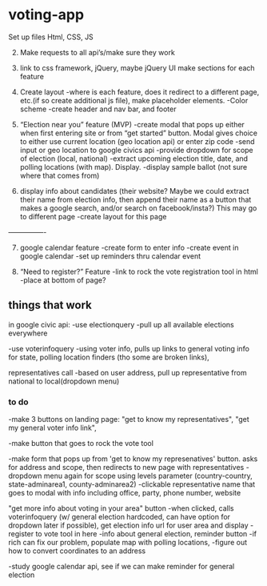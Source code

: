 # voting-app
Set up files
	Html, CSS, JS

2. Make requests to all api’s/make sure they work

3.	link to css framework, jQuery, maybe jQuery UI
	make sections for each feature

4. Create layout
	-where is each feature, does it redirect to a different page, etc.(if so create additional js file), make placeholder elements. 
	-Color scheme
	-create header and nav bar, and footer

5.  “Election near you” feature (MVP)
	-create modal that pops up either when first entering site or from “get started” button. Modal gives choice to either use current location (geo location api) or enter zip code
	-send input or geo location to google civics api
	-provide dropdown for scope of election (local, national)
	-extract upcoming election title, date, and polling locations (with map). Display.
	-display sample ballot (not sure where that comes from)

6. display info about candidates 
	(their website? Maybe we could extract their name from election info, then append their name as a button that makes a google search, and/or search on facebook/insta?) This may go to different page
	-create layout for this page


—————-


7. google calendar feature
	-create form to enter info
	-create event in google calendar 
	-set up reminders thru calendar event

8. “Need to register?” Feature 
	-link to rock the vote registration tool in html
	-place at bottom of page?


## things that work
in google civic api:
-use electionquery 
-pull up all available elections everywhere

-use voterinfoquery
-using voter info, pulls up links to general voting info for state, polling location finders (tho some are broken links), 

representatives call
-based on user address, pull up representative from national to local(dropdown menu)

### to do

-make 3 buttons on landing page: "get to know my representatives", "get my general voter info link", 

-make button that goes to rock the vote tool

-make form that pops up from 'get to know my represenatives' button. asks for address and scope, then redirects to new page with representatives 
        -dropdown menu again for scope using levels parameter (country-country, state-adminarea1, county-adminarea2)
        -clickable representative name that goes to modal with info including office, party, phone number, website

 "get more info about voting in your area" button
 -when clicked, calls voterinfoquery (w/ general election hardcoded, can have option for dropdown later if possible), get election info url for user area and display
 -register to vote tool in here
 -info about general election, reminder button
 -if rich can fix our problem, populate map with polling locations, 
 -figure out how to convert coordinates to an address       


-study google calendar api, see if we can make reminder for general election